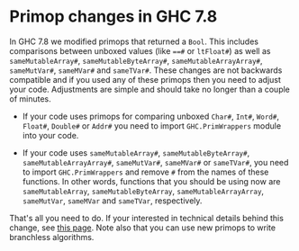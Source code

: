 # Primop changes in GHC 7.8



In GHC 7.8 we modified primops that returned a `Bool`. This includes comparisons between unboxed values (like `==#` or `ltFloat#`) as well as `sameMutableArray#`, `sameMutableByteArray#`, `sameMutableArrayArray#`, `sameMutVar#`, `sameMVar#` and `sameTVar#`. These changes are not backwards compatible and if you used any of these primops then you need to adjust your code. Adjustments are simple and should take no longer than a couple of minutes.


- If your code uses primops for comparing unboxed `Char#`, `Int#`, `Word#`, `Float#`, `Double#` or `Addr#` you need to import `GHC.PrimWrappers` module into your code.

- If your code uses `sameMutableArray#`, `sameMutableByteArray#`, `sameMutableArrayArray#`, `sameMutVar#`, `sameMVar#` or `sameTVar#`, you need to import `GHC.PrimWrappers` and remove `#` from the names of these functions. In other words, functions that you should be using now are `sameMutableArray`, `sameMutableByteArray`, `sameMutableArrayArray`, `sameMutVar`, `sameMVar` and `sameTVar`, respectively. 


That's all you need to do. If your interested in technical details behind this change, see [
this page](http://ghc.haskell.org/trac/ghc/wiki/PrimBool). Note also that you can use new primops to write branchless algorithms.


